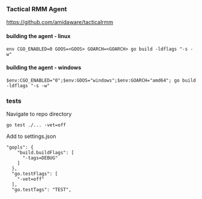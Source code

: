 ### Tactical RMM Agent
https://github.com/amidaware/tacticalrmm

#### building the agent - linux
```
env CGO_ENABLED=0 GOOS=<GOOS> GOARCH=<GOARCH> go build -ldflags "-s -w"
```

#### building the agent - windows
```
$env:CGO_ENABLED="0";$env:GOOS="windows";$env:GOARCH="amd64"; go build -ldflags "-s -w"
```

### tests
Navigate to repo directory
```
go test ./... -vet=off
```

Add to settings.json
```
"gopls": {
    "build.buildFlags": [
      "-tags=DEBUG"
    ]
  },
  "go.testFlags": [
    "-vet=off"
  ],
  "go.testTags": "TEST",
```